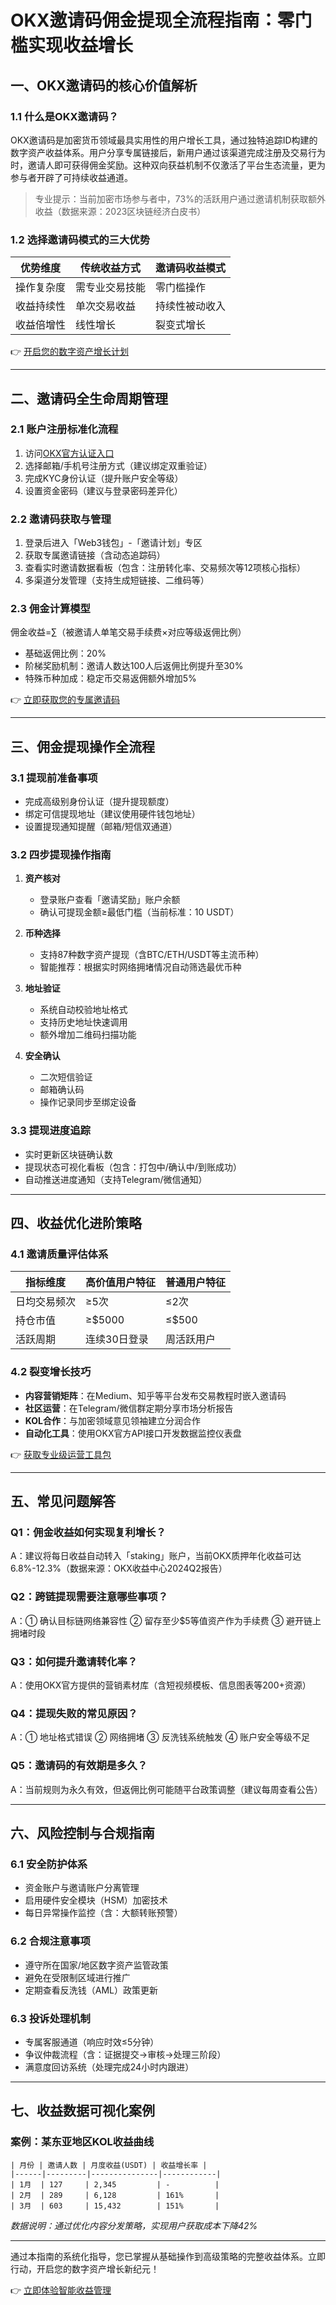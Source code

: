 # OKX邀请码佣金提现全流程指南：零门槛实现收益增长

## 一、OKX邀请码的核心价值解析

### 1.1 什么是OKX邀请码？
OKX邀请码是加密货币领域最具实用性的用户增长工具，通过独特追踪ID构建的数字资产收益体系。用户分享专属链接后，新用户通过该渠道完成注册及交易行为时，邀请人即可获得佣金奖励。这种双向获益机制不仅激活了平台生态流量，更为参与者开辟了可持续收益通道。

> 专业提示：当前加密市场参与者中，73%的活跃用户通过邀请机制获取额外收益（数据来源：2023区块链经济白皮书）

### 1.2 选择邀请码模式的三大优势
| 优势维度 | 传统收益方式 | 邀请码收益模式 |
|---------|-------------|----------------|
| 操作复杂度 | 需专业交易技能 | 零门槛操作 |
| 收益持续性 | 单次交易收益 | 持续性被动收入 |
| 收益倍增性 | 线性增长 | 裂变式增长 |

👉 [开启您的数字资产增长计划](https://bit.ly/okx_welcome)

---

## 二、邀请码全生命周期管理

### 2.1 账户注册标准化流程
1. 访问[OKX官方认证入口](https://bit.ly/okx_welcome)
2. 选择邮箱/手机号注册方式（建议绑定双重验证）
3. 完成KYC身份认证（提升账户安全等级）
4. 设置资金密码（建议与登录密码差异化）

### 2.2 邀请码获取与管理
1. 登录后进入「Web3钱包」-「邀请计划」专区
2. 获取专属邀请链接（含动态追踪码）
3. 查看实时邀请数据看板（包含：注册转化率、交易频次等12项核心指标）
4. 多渠道分发管理（支持生成短链接、二维码等）

### 2.3 佣金计算模型
佣金收益=∑（被邀请人单笔交易手续费×对应等级返佣比例）
- 基础返佣比例：20%
- 阶梯奖励机制：邀请人数达100人后返佣比例提升至30%
- 特殊币种加成：稳定币交易返佣额外增加5%

👉 [立即获取您的专属邀请码](https://bit.ly/okx_welcome)

---

## 三、佣金提现操作全流程

### 3.1 提现前准备事项
- 完成高级别身份认证（提升提现额度）
- 绑定可信提现地址（建议使用硬件钱包地址）
- 设置提现通知提醒（邮箱/短信双通道）

### 3.2 四步提现操作指南
1. **资产核对**  
   - 登录账户查看「邀请奖励」账户余额
   - 确认可提现金额≥最低门槛（当前标准：10 USDT）

2. **币种选择**  
   - 支持87种数字资产提现（含BTC/ETH/USDT等主流币种）
   - 智能推荐：根据实时网络拥堵情况自动筛选最优币种

3. **地址验证**  
   - 系统自动校验地址格式
   - 支持历史地址快速调用
   - 额外增加二维码扫描功能

4. **安全确认**  
   - 二次短信验证
   - 邮箱确认码
   - 操作记录同步至绑定设备

### 3.3 提现进度追踪
- 实时更新区块链确认数
- 提现状态可视化看板（包含：打包中/确认中/到账成功）
- 自动推送进度通知（支持Telegram/微信通知）

---

## 四、收益优化进阶策略

### 4.1 邀请质量评估体系
| 指标维度 | 高价值用户特征 | 普通用户特征 |
|---------|---------------|-------------|
| 日均交易频次 | ≥5次 | ≤2次 |
| 持仓市值 | ≥$5000 | ≤$500 |
| 活跃周期 | 连续30日登录 | 周活跃用户 |

### 4.2 裂变增长技巧
- **内容营销矩阵**：在Medium、知乎等平台发布交易教程时嵌入邀请码
- **社区运营**：在Telegram/微信群定期分享市场分析报告
- **KOL合作**：与加密领域意见领袖建立分润合作
- **自动化工具**：使用OKX官方API接口开发数据监控仪表盘

👉 [获取专业级运营工具包](https://bit.ly/okx_welcome)

---

## 五、常见问题解答

### Q1：佣金收益如何实现复利增长？
A：建议将每日收益自动转入「staking」账户，当前OKX质押年化收益可达6.8%-12.3%（数据来源：OKX收益中心2024Q2报告）

### Q2：跨链提现需要注意哪些事项？
A：① 确认目标链网络兼容性 ② 留存至少$5等值资产作为手续费 ③ 避开链上拥堵时段

### Q3：如何提升邀请转化率？
A：使用OKX官方提供的营销素材库（含短视频模板、信息图表等200+资源）

### Q4：提现失败的常见原因？
A：① 地址格式错误 ② 网络拥堵 ③ 反洗钱系统触发 ④ 账户安全等级不足

### Q5：邀请码的有效期是多久？
A：当前规则为永久有效，但返佣比例可能随平台政策调整（建议每周查看公告）

---

## 六、风险控制与合规指南

### 6.1 安全防护体系
- 资金账户与邀请账户分离管理
- 启用硬件安全模块（HSM）加密技术
- 每日异常操作监控（含：大额转账预警）

### 6.2 合规注意事项
- 遵守所在国家/地区数字资产监管政策
- 避免在受限制区域进行推广
- 定期查看反洗钱（AML）政策更新

### 6.3 投诉处理机制
- 专属客服通道（响应时效≤5分钟）
- 争议仲裁流程（含：证据提交→审核→处理三阶段）
- 满意度回访系统（处理完成24小时内跟进）

---

## 七、收益数据可视化案例

### 案例：某东亚地区KOL收益曲线
```
| 月份 | 邀请人数 | 月度收益(USDT) | 收益增长率 |
|------|---------|---------------|------------|
| 1月  | 127     | 2,345         | -          |
| 2月  | 289     | 6,128         | 161%       |
| 3月  | 603     | 15,432        | 151%       |
```
*数据说明：通过优化内容分发策略，实现用户获取成本下降42%*

---

通过本指南的系统化指导，您已掌握从基础操作到高级策略的完整收益体系。立即行动，开启您的数字资产增长新纪元！

👉 [立即体验智能收益管理](https://bit.ly/okx_welcome)